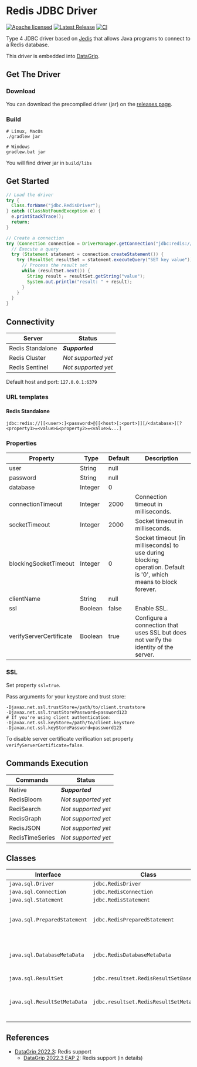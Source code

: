 # Redis JDBC Driver

[![Apache licensed](https://img.shields.io/badge/License-Apache%202.0-yellowgreen.svg)](./LICENSE)
[![Latest Release](https://img.shields.io/github/v/release/datagrip/redis-jdbc-driver?label=latest)](https://github.com/DataGrip/redis-jdbc-driver/releases/tag/v1.3)
[![CI](https://github.com/datagrip/redis-jdbc-driver/workflows/CI/badge.svg?branch=main)](https://github.com/datagrip/redis-jdbc-driver/actions?query=workflow%3ACI+branch%3Amain)

Type 4 JDBC driver based on [Jedis](https://github.com/redis/jedis) that allows Java programs to connect to a Redis database.

This driver is embedded into [DataGrip](https://www.jetbrains.com/datagrip/).

## Get The Driver

### Download

You can download the precompiled driver (jar) on the [releases page](https://github.com/DataGrip/redis-jdbc-driver/releases).

### Build

```
# Linux, MacOs
./gradlew jar

# Windows
gradlew.bat jar
```

You will find driver jar in ```build/libs```

## Get Started

```java
// Load the driver
try {
  Class.forName("jdbc.RedisDriver");
} catch (ClassNotFoundException e) {
  e.printStackTrace();
  return;
}

// Create a connection
try (Connection connection = DriverManager.getConnection("jdbc:redis://localhost:6379/0", null, null)) {
  // Execute a query
  try (Statement statement = connection.createStatement()) {
    try (ResultSet resultSet = statement.executeQuery("SET key value")) {
      // Process the result set
      while (resultSet.next()) {
        String result = resultSet.getString("value");
        System.out.println("result: " + result);
      }
    }
  }
}
```

## Connectivity

| Server              | Status              |
| ------------------- | ------------------- |
| Redis Standalone    | ***Supported***     |
| Redis Cluster       | *Not supported yet* |
| Redis Sentinel      | *Not supported yet* |

Default host and port: ```127.0.0.1:6379```

### URL templates

#### Redis Standalone
```
jdbc:redis://[[<user>:]<password>@][<host>[:<port>]][/<database>][?<property1>=<value>&<property2>=<value>&...]
```

### Properties

| Property                | Type    | Default | Description                         |
| ----------------------- | ------- | ------- | ----------------------------------- |
| user                    | String  | null    |                                     |
| password                | String  | null    |                                     |
| database                | Integer | 0       |                                     |
| connectionTimeout       | Integer | 2000    | Connection timeout in milliseconds. |
| socketTimeout           | Integer | 2000    | Socket timeout in milliseconds.     |
| blockingSocketTimeout   | Integer | 0       | Socket timeout (in milliseconds) to use during blocking operation. Default is '0', which means to block forever. |
| clientName              | String  | null    |                                     |
| ssl                     | Boolean | false   | Enable SSL.                         |
| verifyServerCertificate | Boolean | true    | Configure a connection that uses SSL but does not verify the identity of the server. |

### SSL
Set property `ssl=true`.

Pass arguments for your keystore and trust store: 
```
-Djavax.net.ssl.trustStore=/path/to/client.truststore
-Djavax.net.ssl.trustStorePassword=password123
# If you're using client authentication:
-Djavax.net.ssl.keyStore=/path/to/client.keystore
-Djavax.net.ssl.keyStorePassword=password123
```

To disable server certificate verification set property `verifyServerCertificate=false`.

## Commands Execution


| Commands        | Status              |
| --------------- | ------------------- |
| Native          | ***Supported***     |
| RedisBloom      | *Not supported yet* |
| RediSearch      | *Not supported yet* |
| RedisGraph      | *Not supported yet* |
| RedisJSON       | *Not supported yet* |
| RedisTimeSeries | *Not supported yet* |

## Classes

| Interface                       | Class                           | Comment                                                                             |
| ------------------------------- | ------------------------------- | ----------------------------------------------------------------------------------- |
|```java.sql.Driver```            |```jdbc.RedisDriver```           |                                                                                     |
|```java.sql.Connection```        |```jdbc.RedisConnection```       |                                                                                     |
|```java.sql.Statement```         |```jdbc.RedisStatement```        |                                                                                     |
|```java.sql.PreparedStatement``` |```jdbc.RedisPreparedStatement```| **Dummy implementation**: it is equivalent to ```jdbc.RedisStatement```.            |
|```java.sql.DatabaseMetaData```  |```jdbc.RedisDatabaseMetaData``` | **Minimal implementation**: it does not contain information about database objects. |
|```java.sql.ResultSet```         |```jdbc.resultset.RedisResultSetBase```|                                                                               |
|```java.sql.ResultSetMetaData``` |```jdbc.resultset.RedisResultSetMetaData```| **Partial implementation**: it contains only information about columns.   |

## References

* [DataGrip 2022.3](https://www.jetbrains.com/datagrip/whatsnew/2022-3/): Redis support
  +  [DataGrip 2022.3 EAP 2](https://blog.jetbrains.com/datagrip/2022/11/02/datagrip-2022-3-eap-2-redis-support/): Redis support (in details)
